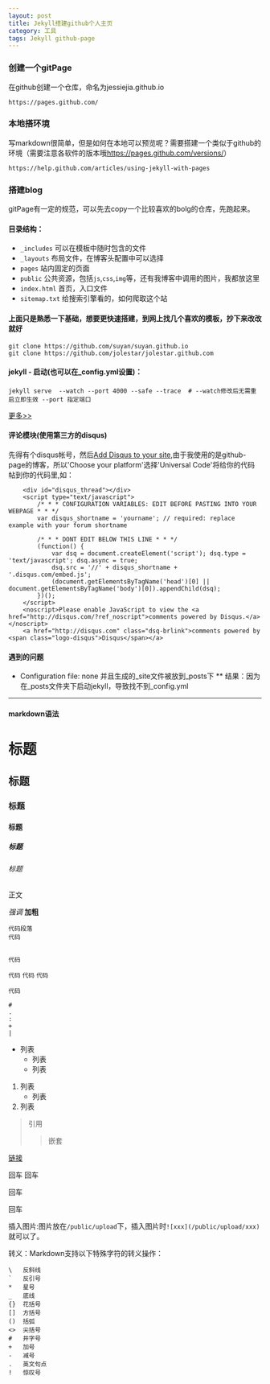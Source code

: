 ```yaml
---
layout: post
title: Jekyll搭建github个人主页
category: 工具 
tags: Jekyll github-page
---
```


### 创建一个gitPage 
在github创建一个仓库，命名为jessiejia.github.io 

    https://pages.github.com/

### 本地搭环境
写markdown很简单，但是如何在本地可以预览呢？需要搭建一个类似于github的环境（需要注意各软件的版本哦<https://pages.github.com/versions/>）

    https://help.github.com/articles/using-jekyll-with-pages

### 搭建blog
gitPage有一定的规范，可以先去copy一个比较喜欢的bolg的仓库，先跑起来。


#### 目录结构：
- `_includes` 可以在模板中随时包含的文件
- `_layouts` 布局文件，在博客头配置中可以选择
- `pages` 站内固定的页面
- `public` 公共资源，包括`js`,`css`,`img`等，还有我博客中调用的图片，我都放这里
- `index.html` 首页，入口文件
- `sitemap.txt` 给搜索引擎看的，如何爬取这个站


#### 上面只是熟悉一下基础，想要更快速搭建，到网上找几个喜欢的模板，抄下来改改就好
```
git clone https://github.com/suyan/suyan.github.io
git clone https://github.com/jolestar/jolestar.github.com
```
#### jekyll - 启动(也可以在_config.yml设置)：
```
jekyll serve  --watch --port 4000 --safe --trace  # --watch修改后无需重启立即生效 --port 指定端口
```
[更多>>](http://jekyllrb.com/docs/configuration/)


#### 评论模块(使用第三方的disqus)
先得有个disqus帐号，然后[Add Disqus to your site](http://disqus.com/admin/create/),由于我使用的是github-page的博客，所以'Choose your platform'选择'Universal Code'将给你的代码帖到你的代码里,如：
```
    <div id="disqus_thread"></div>
    <script type="text/javascript">
        /* * * CONFIGURATION VARIABLES: EDIT BEFORE PASTING INTO YOUR WEBPAGE * * */
        var disqus_shortname = 'yourname'; // required: replace example with your forum shortname

        /* * * DONT EDIT BELOW THIS LINE * * */
        (function() {
            var dsq = document.createElement('script'); dsq.type = 'text/javascript'; dsq.async = true;
            dsq.src = '//' + disqus_shortname + '.disqus.com/embed.js';
            (document.getElementsByTagName('head')[0] || document.getElementsByTagName('body')[0]).appendChild(dsq);
        })();
    </script>
    <noscript>Please enable JavaScript to view the <a href="http://disqus.com/?ref_noscript">comments powered by Disqus.</a></noscript>
    <a href="http://disqus.com" class="dsq-brlink">comments powered by <span class="logo-disqus">Disqus</span></a>
```

#### 遇到的问题
* Configuration file: none 并且生成的_site文件被放到_posts下
** 结果：因为在_posts文件夹下启动jekyll，导致找不到_config.yml


-----------------------
#### markdown语法

# 标题
## 标题
### 标题
#### 标题
##### 标题
###### 标题
正文


*强调*
**加粗**
    
    代码段落
    代码


    代码


`代码`
``代码``
```代码```

`
代码
`
```
#
.
:
+
|
```

* 列表
    * 列表
    * 列表

1. 列表
    - 列表
1. 列表    



> 引用
>> 嵌套


[链接](http://zh.wikipedia.com/wiki/Markdown)


回车
回车

回车


回车

插入图片:图片放在`/public/upload`下，插入图片时`![xxx](/public/upload/xxx)`就可以了。

转义：Markdown支持以下特殊字符的转义操作：
```
\   反斜线
`   反引号
*   星号
_   底线
{}  花括号
[]  方括号
()  括弧
<>  尖括号
#   井字号
+   加号
-   减号
.   英文句点
!   惊叹号
```

